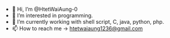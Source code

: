 - 👋 Hi, I’m @HtetWaiAung-0
- 👀 I’m interested in programming.
- 🌱 I’m currently working with shell script, C, java, python, php.
- 📫 How to reach me -> htetwaiaung1236@gmail.com

<!---
HtetWaiAung-0/HtetWaiAung-0 is a ✨ special ✨ repository because its `README.md` (this file) appears on your GitHub profile.
You can click the Preview link to take a look at your changes.
--->

